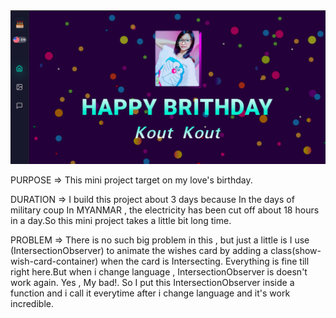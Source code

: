 <img src='./assets/preview.png'/>

PURPOSE => This mini project target on my love's birthday.

DURATION => I build this project about 3 days because In the days of military coup In MYANMAR , the electricity has been cut off about 18 hours in a day.So this mini project takes a little bit long time.

PROBLEM => There is no such big problem in this , but just a little is I use (IntersectionObserver) to animate the wishes card by adding a class(show-wish-card-container) when the card is Intersecting. Everything is fine till right here.But when i change language , IntersectionObserver is doesn't work again. Yes , My bad!. So I put this IntersectionObserver inside a function and i call it everytime after i change language and it's work incredible.
